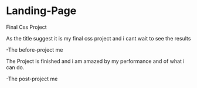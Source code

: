 # Landing-Page
Final Css Project

As the title suggest it is my final css project and i cant wait to see the results

-The before-project me

The Project is finished and i am amazed by my performance and of what i can do.

-The post-project me
